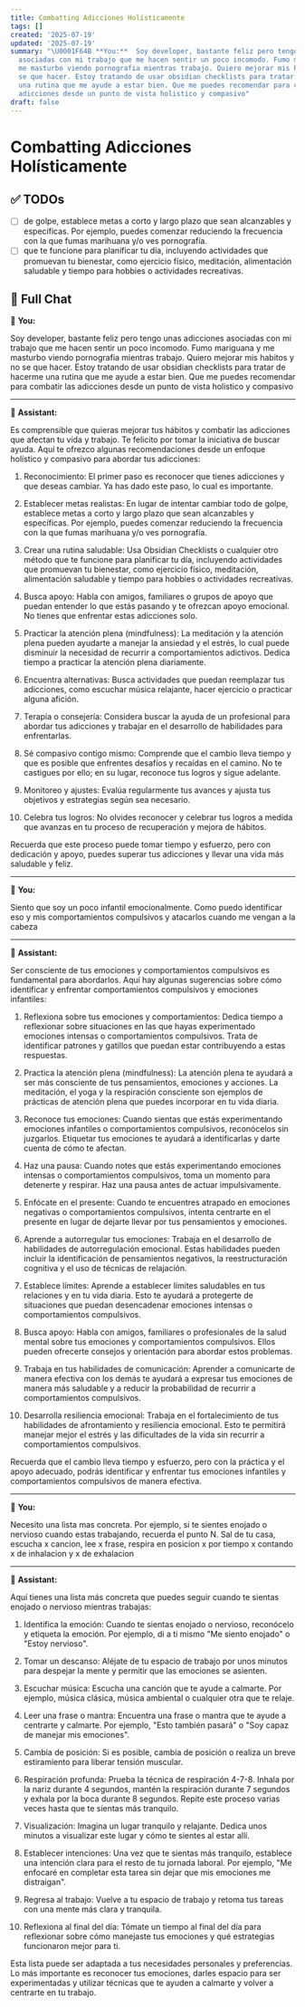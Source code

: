 ```yaml
---
title: Combatting Adicciones Holísticamente
tags: []
created: '2025-07-19'
updated: '2025-07-19'
summary: "\U0001F64B **You:**  Soy developer, bastante feliz pero tengo unas adicciones
  asociadas con mi trabajo que me hacen sentir un poco incomodo. Fumo mariguana y
  me masturbo viendo pornografia mientras trabajo. Quiero mejorar mis habitos y no
  se que hacer. Estoy tratando de usar obsidian checklists para tratar de hacerme
  una rutina que me ayude a estar bien. Que me puedes recomendar para combatir las
  adicciones desde un punto de vista holistico y compasivo"
draft: false
---
```


# Combatting Adicciones Holísticamente

## ✅ TODOs
- [ ] de golpe, establece metas a corto y largo plazo que sean alcanzables y específicas. Por ejemplo, puedes comenzar reduciendo la frecuencia con la que fumas marihuana y/o ves pornografía.
- [ ] que te funcione para planificar tu día, incluyendo actividades que promuevan tu bienestar, como ejercicio físico, meditación, alimentación saludable y tiempo para hobbies o actividades recreativas.

## 🧠 Full Chat

🙋 **You:**

Soy developer, bastante feliz pero tengo unas adicciones asociadas con mi trabajo que me hacen sentir un poco incomodo. Fumo mariguana y me masturbo viendo pornografia mientras trabajo. Quiero mejorar mis habitos y no se que hacer. Estoy tratando de usar obsidian checklists para tratar de hacerme una rutina que me ayude a estar bien. Que me puedes recomendar para combatir las adicciones desde un punto de vista holistico y compasivo

---

🤖 **Assistant:**

Es comprensible que quieras mejorar tus hábitos y combatir las adicciones que afectan tu vida y trabajo. Te felicito por tomar la iniciativa de buscar ayuda. Aquí te ofrezco algunas recomendaciones desde un enfoque holístico y compasivo para abordar tus adicciones:

1. Reconocimiento: El primer paso es reconocer que tienes adicciones y que deseas cambiar. Ya has dado este paso, lo cual es importante.

2. Establecer metas realistas: En lugar de intentar cambiar todo de golpe, establece metas a corto y largo plazo que sean alcanzables y específicas. Por ejemplo, puedes comenzar reduciendo la frecuencia con la que fumas marihuana y/o ves pornografía.

3. Crear una rutina saludable: Usa Obsidian Checklists o cualquier otro método que te funcione para planificar tu día, incluyendo actividades que promuevan tu bienestar, como ejercicio físico, meditación, alimentación saludable y tiempo para hobbies o actividades recreativas.

4. Busca apoyo: Habla con amigos, familiares o grupos de apoyo que puedan entender lo que estás pasando y te ofrezcan apoyo emocional. No tienes que enfrentar estas adicciones solo.

5. Practicar la atención plena (mindfulness): La meditación y la atención plena pueden ayudarte a manejar la ansiedad y el estrés, lo cual puede disminuir la necesidad de recurrir a comportamientos adictivos. Dedica tiempo a practicar la atención plena diariamente.

6. Encuentra alternativas: Busca actividades que puedan reemplazar tus adicciones, como escuchar música relajante, hacer ejercicio o practicar alguna afición.

7. Terapia o consejería: Considera buscar la ayuda de un profesional para abordar tus adicciones y trabajar en el desarrollo de habilidades para enfrentarlas.

8. Sé compasivo contigo mismo: Comprende que el cambio lleva tiempo y que es posible que enfrentes desafíos y recaídas en el camino. No te castigues por ello; en su lugar, reconoce tus logros y sigue adelante.

9. Monitoreo y ajustes: Evalúa regularmente tus avances y ajusta tus objetivos y estrategias según sea necesario.

10. Celebra tus logros: No olvides reconocer y celebrar tus logros a medida que avanzas en tu proceso de recuperación y mejora de hábitos.

Recuerda que este proceso puede tomar tiempo y esfuerzo, pero con dedicación y apoyo, puedes superar tus adicciones y llevar una vida más saludable y feliz.

---

🙋 **You:**

Siento que soy un poco infantil emocionalmente. Como puedo identificar eso y mis comportamientos compulsivos y atacarlos cuando me vengan a la cabeza

---

🤖 **Assistant:**

Ser consciente de tus emociones y comportamientos compulsivos es fundamental para abordarlos. Aquí hay algunas sugerencias sobre cómo identificar y enfrentar comportamientos compulsivos y emociones infantiles:

1. Reflexiona sobre tus emociones y comportamientos: Dedica tiempo a reflexionar sobre situaciones en las que hayas experimentado emociones intensas o comportamientos compulsivos. Trata de identificar patrones y gatillos que puedan estar contribuyendo a estas respuestas.

2. Practica la atención plena (mindfulness): La atención plena te ayudará a ser más consciente de tus pensamientos, emociones y acciones. La meditación, el yoga y la respiración consciente son ejemplos de prácticas de atención plena que puedes incorporar en tu vida diaria.

3. Reconoce tus emociones: Cuando sientas que estás experimentando emociones infantiles o comportamientos compulsivos, reconócelos sin juzgarlos. Etiquetar tus emociones te ayudará a identificarlas y darte cuenta de cómo te afectan.

4. Haz una pausa: Cuando notes que estás experimentando emociones intensas o comportamientos compulsivos, toma un momento para detenerte y respirar. Haz una pausa antes de actuar impulsivamente.

5. Enfócate en el presente: Cuando te encuentres atrapado en emociones negativas o comportamientos compulsivos, intenta centrarte en el presente en lugar de dejarte llevar por tus pensamientos y emociones.

6. Aprende a autorregular tus emociones: Trabaja en el desarrollo de habilidades de autorregulación emocional. Estas habilidades pueden incluir la identificación de pensamientos negativos, la reestructuración cognitiva y el uso de técnicas de relajación.

7. Establece límites: Aprende a establecer límites saludables en tus relaciones y en tu vida diaria. Esto te ayudará a protegerte de situaciones que puedan desencadenar emociones intensas o comportamientos compulsivos.

8. Busca apoyo: Habla con amigos, familiares o profesionales de la salud mental sobre tus emociones y comportamientos compulsivos. Ellos pueden ofrecerte consejos y orientación para abordar estos problemas.

9. Trabaja en tus habilidades de comunicación: Aprender a comunicarte de manera efectiva con los demás te ayudará a expresar tus emociones de manera más saludable y a reducir la probabilidad de recurrir a comportamientos compulsivos.

10. Desarrolla resiliencia emocional: Trabaja en el fortalecimiento de tus habilidades de afrontamiento y resiliencia emocional. Esto te permitirá manejar mejor el estrés y las dificultades de la vida sin recurrir a comportamientos compulsivos.

Recuerda que el cambio lleva tiempo y esfuerzo, pero con la práctica y el apoyo adecuado, podrás identificar y enfrentar tus emociones infantiles y comportamientos compulsivos de manera efectiva.

---

🙋 **You:**

Necesito una lista mas concreta. Por ejemplo, si te sientes enojado o nervioso cuando estas trabajando, recuerda el punto N. Sal de tu casa, escucha x cancion, lee x frase, respira en posicion x por tiempo x contando x de inhalacion y x de exhalacion

---

🤖 **Assistant:**

Aquí tienes una lista más concreta que puedes seguir cuando te sientas enojado o nervioso mientras trabajas:

1. Identifica la emoción: Cuando te sientas enojado o nervioso, reconócelo y etiqueta la emoción. Por ejemplo, di a ti mismo "Me siento enojado" o "Estoy nervioso".

2. Tomar un descanso: Aléjate de tu espacio de trabajo por unos minutos para despejar la mente y permitir que las emociones se asienten.

3. Escuchar música: Escucha una canción que te ayude a calmarte. Por ejemplo, música clásica, música ambiental o cualquier otra que te relaje.

4. Leer una frase o mantra: Encuentra una frase o mantra que te ayude a centrarte y calmarte. Por ejemplo, "Esto también pasará" o "Soy capaz de manejar mis emociones".

5. Cambia de posición: Si es posible, cambia de posición o realiza un breve estiramiento para liberar tensión muscular.

6. Respiración profunda: Prueba la técnica de respiración 4-7-8. Inhala por la nariz durante 4 segundos, mantén la respiración durante 7 segundos y exhala por la boca durante 8 segundos. Repite este proceso varias veces hasta que te sientas más tranquilo.

7. Visualización: Imagina un lugar tranquilo y relajante. Dedica unos minutos a visualizar este lugar y cómo te sientes al estar allí.

8. Establecer intenciones: Una vez que te sientas más tranquilo, establece una intención clara para el resto de tu jornada laboral. Por ejemplo, "Me enfocaré en completar esta tarea sin dejar que mis emociones me distraigan".

9. Regresa al trabajo: Vuelve a tu espacio de trabajo y retoma tus tareas con una mente más clara y tranquila.

10. Reflexiona al final del día: Tómate un tiempo al final del día para reflexionar sobre cómo manejaste tus emociones y qué estrategias funcionaron mejor para ti.

Esta lista puede ser adaptada a tus necesidades personales y preferencias. Lo más importante es reconocer tus emociones, darles espacio para ser experimentadas y utilizar técnicas que te ayuden a calmarte y volver a centrarte en tu trabajo.